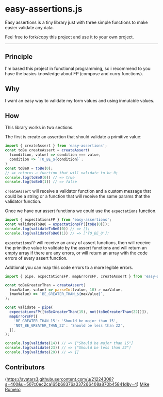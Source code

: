 # easy-assertions.js

Easy assertions is a tiny library just with three simple functions to make easier validate any data.

Feel free to fork/copy this project and use it to your own project.

----

## Principle
I'm based this project in functional programming, so i recommend to you have the basics knowledge about FP (compose and curry functions).

## Why
I want an easy way to validate my form values and using inmutable values.

## How
This library works in two sections.

The first is create an assertion that should validate a primitive value:

```javascript
import { createAssert } from 'easy-assertions';
const toBe createAssert = createAssert(
  (condition, value) => condition === value,
  condition => `TO_BE_${condition}`;
)
const toBe0 = toBe(0);
// => returns a function that will validate to be 0;
console.log(toBe0(0)) // => true
console.log(toBe0(1)) // => false
```
`createAssert` will receive a validator function and a custom message that could be a string or a function that will receive the same params that the validator function.

Once we have our assert functions we could use the `expectations` function.

```javascript
import { expectationsFP } from 'easy-assertions';
const validateToBe0 = expectationsFP([toBe(0)]);
console.log(validateToBe0(0)) // => [];
console.log(validateToBe0(1)) // => ['TO_BE_0'];
```

`expectationsFP` will receive an array of assert functions, then will receive the primitive value to validate by the assert functions and will return an empty array if there are any errors, or will return an array with the code errors of every assert function.

Addtional you can map this code errors to a more legible errors.

```javascript
import { pipe, expectationsFP, mapErrorsFP, createAssert } from 'easy-assertions';

const toBeGreaterThan = createAssert(
  (maxValue, value) => parseInt(value, 10) > maxValue,
  (maxValue) => `BE_GREATER_THAN_${maxValue}`,
);

const validate = pipe(
  expectationsFP([toBeGreaterThan(15), not(toBeGreaterThan(22))]),
  mapErrorsFP({
    'BE_GREATER_THAN_15': 'Should be major than 15',
    'NOT_BE_GREATER_THAN_22': 'Should be less than 22',
  }),
);

console.log(validate(14)) // => ["Should be major than 15"]
console.log(validate(23)) // => ["Should be less than 22"]
console.log(validate(20)) // => []
```

## Contributors
(https://avatars3.githubusercontent.com/u/21224308?s=400&u=507c0ec2ca165b68376a337266408a870b45841d&v=4)
[Mike Romero](https://medium.com/@miguel.angel.romero.gtz)
